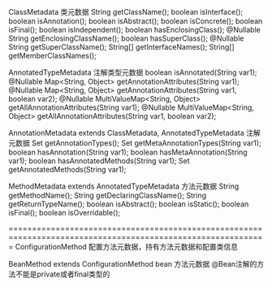 ClassMetadata
	类元数据
	String getClassName();
    boolean isInterface();
    boolean isAnnotation();
    boolean isAbstract();
    boolean isConcrete();
    boolean isFinal();
    boolean isIndependent();
    boolean hasEnclosingClass();
    @Nullable
    String getEnclosingClassName();
    boolean hasSuperClass();
    @Nullable
    String getSuperClassName();
    String[] getInterfaceNames();
    String[] getMemberClassNames();
	
	
AnnotatedTypeMetadata
	注解类型元数据
	boolean isAnnotated(String var1);
    @Nullable
    Map<String, Object> getAnnotationAttributes(String var1);
    @Nullable
    Map<String, Object> getAnnotationAttributes(String var1, boolean var2);
    @Nullable
    MultiValueMap<String, Object> getAllAnnotationAttributes(String var1);
    @Nullable
    MultiValueMap<String, Object> getAllAnnotationAttributes(String var1, boolean var2);
	
	
AnnotationMetadata extends ClassMetadata, AnnotatedTypeMetadata
	注解元数据
	Set<String> getAnnotationTypes();
    Set<String> getMetaAnnotationTypes(String var1);
    boolean hasAnnotation(String var1);
    boolean hasMetaAnnotation(String var1);
    boolean hasAnnotatedMethods(String var1);
    Set<MethodMetadata> getAnnotatedMethods(String var1);
	
	
MethodMetadata extends AnnotatedTypeMetadata
	方法元数据
	String getMethodName();
    String getDeclaringClassName();
    String getReturnTypeName();
    boolean isAbstract();
    boolean isStatic();
    boolean isFinal();
    boolean isOverridable();
	
=============================================================================================================
ConfigurationMethod
	配置方法元数据，持有方法元数据和配置类信息
	
BeanMethod extends ConfigurationMethod
	bean 方法元数据 @Bean注解的方法不能是private或者final类型的